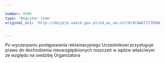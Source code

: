 ```yaml
---

number: 4596
type: 'Register item'
original_uri: 'http://decyzje.uokik.gov.pl/nd_wz_um.nsf/0/6CAAE7273EDAB1B7C1257B6400403253?OpenDocument'


---
```


Po wyczerpaniu postępowania reklamacyjnego Uczestnikowi przysługuje prawo do dochodzenia nieuwzględnionych roszczeń w sądzie właściwym ze względu na siedzibę Organizatora
